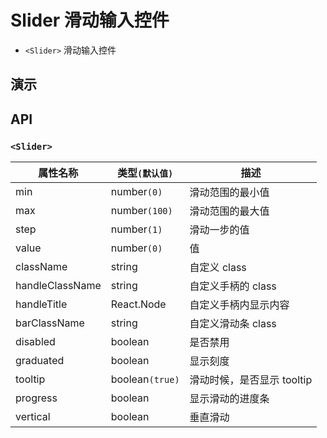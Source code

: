 # Slider 滑动输入控件 [<i class="icon icon-edit2" ></i>](https://github.com/rsuite/rsuite.github.io/blob/master/src/components/slider/index.md)

- `<Slider>` 滑动输入控件

## 演示

<!--{demo}-->

## API

### `<Slider>`

| 属性名称        | 类型`(默认值)`  | 描述                       |
| --------------- | --------------- | -------------------------- |
| min             | number`(0)`     | 滑动范围的最小值           |
| max             | number`(100)`   | 滑动范围的最大值           |
| step            | number`(1)`     | 滑动一步的值               |
| value           | number`(0)`     | 值                         |
| className       | string          | 自定义 class               |
| handleClassName | string          | 自定义手柄的 class         |
| handleTitle     | React.Node      | 自定义手柄内显示内容       |
| barClassName    | string          | 自定义滑动条 class         |
| disabled        | boolean         | 是否禁用                   |
| graduated       | boolean         | 显示刻度               |
| tooltip         | boolean`(true)` | 滑动时候，是否显示 tooltip |
| progress        | boolean         | 显示滑动的进度条       |
| vertical        | boolean         | 垂直滑动               |
